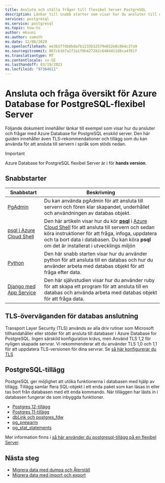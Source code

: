 ```yaml
---
title: Ansluta och ställa frågor till flexibel Server PostgreSQL
description: Länkar till snabb starter som visar hur du ansluter till din Azure Database for PostgreSQL flexibla Server och kör frågor.
services: postgresql
ms.service: postgresql
ms.topic: how-to
author: mksuni
ms.author: sumuth
ms.date: 12/08/2020
ms.openlocfilehash: ee3b1f7db8bdafb1233b32579e032e8c864c37a9
ms.sourcegitcommit: 867cb1b7a1f3a1f0b427282c648d411d0ca4f81f
ms.translationtype: MT
ms.contentlocale: sv-SE
ms.lasthandoff: 03/19/2021
ms.locfileid: "97364611"
---
```

# <a name="connect-and-query-overview-for-azure-database-for-postgresql--flexible-server"></a>Ansluta och fråga översikt för Azure Database for PostgreSQL-flexibel Server

Följande dokument innehåller länkar till exempel som visar hur du ansluter och frågar med Azure Database for PostgreSQL enskild server. Den här guiden innehåller även TLS-rekommendationer och tillägg som du kan använda för att ansluta till servern i språk som stöds nedan.

>[!IMPORTANT]
> Azure Database for PostgreSQL flexibel Server är i för **hands version**.

## <a name="quickstarts"></a>Snabbstarter

| Snabbstart | Beskrivning |
|---|---|
|[PgAdmin](https://www.pgadmin.org/)|Du kan använda pgAdmin för att ansluta till servern och fören klar skapandet, underhållet och användningen av databas objekt.|
|[psql i Azure Cloud Shell](./quickstart-create-server-cli.md#connect-using-postgresql-command-line-client)|Den här artikeln visar hur du kör [**psql**](https://www.postgresql.org/docs/current/static/app-psql.html) i [Azure Cloud Shell](../../cloud-shell/overview.md) för att ansluta till servern och sedan köra instruktioner för att fråga, infoga, uppdatera och ta bort data i databasen. Du kan köra **psql** om det är installerat i utvecklings miljön|
|[Python](connect-python.md)|Den här snabb starten visar hur du använder python för att ansluta till en databas och hur du använder arbeta med databas objekt för att fråga efter data. |
|[Django med App Service](tutorial-django-app-service-postgres.md)|Den här självstudien visar hur du använder ruby för att skapa ett program för att ansluta till en databas och använda arbeta med databas objekt för att fråga data.|

## <a name="tls-considerations-for-database-connectivity"></a>TLS-överväganden för databas anslutning

Transport Layer Security (TLS) används av alla driv rutiner som Microsoft tillhandahåller eller stöder för att ansluta till databaser i Azure Database for PostgreSQL. Ingen särskild konfiguration krävs, men Använd TLS 1,2 för nyligen skapade servrar. Vi rekommenderar att du använder TLS 1,0 och 1,1 för att uppdatera TLS-versionen för dina servrar. Se [så här konfigurerar du TLS](how-to-connect-tls-ssl.md)

## <a name="postgresql-extensions"></a>PostgreSQL-tillägg

PostgreSQL ger möjlighet att utöka funktionerna i databasen med hjälp av tillägg. Tillägg samlar flera SQL-objekt i ett enda paket som kan läsas in eller tas bort från databasen med ett enda kommando. När tilläggen har lästs in i databasen fungerar de som inbyggda funktioner.

- [Postgres 12-tillägg](./concepts-extensions.md#postgres-12-extensions)
- [Postgres 11-tillägg](./concepts-extensions.md#postgres-11-extensions)
- [dbLink och postgres_fdw](./concepts-extensions.md#dblink-and-postgres_fdw)
- [pg_prewarm](./concepts-extensions.md#pg_prewarm)
- [pg_stat_statements](./concepts-extensions.md#pg_stat_statements)

Mer information finns i [så här använder du postgresql-tillägg på en flexibel Server](concepts-extensions.md).

## <a name="next-steps"></a>Nästa steg

- [Migrera data med dumpa och Återställ](../howto-migrate-using-dump-and-restore.md)
- [Migrera data med import och export](../howto-migrate-using-export-and-import.md)
